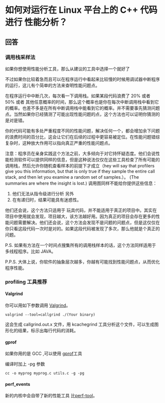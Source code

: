 # 如何对运行在 Linux 平台上的 C++ 代码进行 性能分析？

## 回答

### 调用栈采样法

如果你想使用性能分析工具，那么从建议的工具中选择一个就好了

不过如果你比较着急而且可以在程序运行中看起来比较慢的时候用调试器中断程序的运行，这儿有个简单的方法来查明性能问题点。

在程序运行中中断几次，每次看一下调用栈。如果某段代码浪费了 20% 或者 50% 或者 其他任意概率的时间，那么这个概率也是你在每次中断调用栈中看到它的概率。也差不多是在所有中断调用栈中能看到它的概率。并不需要事先猜测问题点。当然如果你已经猜测了可能出现性能问题的点，这个方法也可以证明你猜测的是对是错。

你的代码可能有多处严重程度不同的性能问题，解决任何一个，都会增加余下问题的浪费时间的百分比，这会让它们在后续的过程中更容易被定位。在性能问题错综复杂时，这种放大作用可以指向真正严重的性能问题点。

注意：程序员在亲身实践这个方法之前，大多倾向于对它持怀疑态度。他们会说性能检测软件可以提供同样的信息，但是这种说法仅仅在这些工具检查了所有可能的调用栈，然后允许你随机查看样本的前提下才成立（hey will say that profilers give you this information, but that is only true if they sample the entire call stack, and then let you examine a random set of samples.）。 (The summaries are where the insight is lost.)  调用图同样不能给你提供这些信息：

1. 他们无法从指令级进行分析 另外
2. 在有递归时，结果可能具有迷惑性。

他们还会说，这个方法只适用于 玩具代码，并不能适用于真正的项目中。其实在项目中使用就会发现，项目越大，该方法越好用。因为真正的项目会存在更多的性能问题需要解决。他们还会说，这个方法会发现不是问题的问题点，但是这仅仅在你只看这段代码一次时是对的。如果这段代码被发现了多次，那么他就是个真正的问题。

P.S. 如果有方法在一个时间点搜集所有的调用栈样本的话，这个方法同样适用于多线程程序。比如 JAVA。

P.P.S. 大体上说，你软件的抽象层次越多，你越有可能找到性能问题点，从而优化程序性能。

### profiling 工具推荐

#### Valgrind

你可以用如下参数调用 [Valgrind](http://en.wikipedia.org/wiki/Valgrind)。

```shell
valgrind --tool=callgrind ./(Your binary)
```

这会生成 callgrind.out.x 文件，用 kcachegrind 工具分析这个文件，可以生成图形化的结果，标示出每行代码的消耗。

#### gprof

如果你用的是 GCC ,可以使用 [gprof](http://www.math.utah.edu/docs/info/gprof_toc.html)工具

编译时加上 -pg 参数

```shell
cc -o myprog myprog.c utils.c -g -pg
```

#### perf_events

新的内核中会自带了新的性能工具 比[perf-tool](https://en.wikipedia.org/wiki/Perf_(Linux))。

